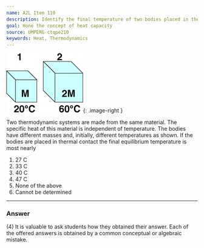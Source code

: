 ```yaml
---
name: A2L Item 110
description: Identify the final temperature of two bodies placed in thermal contact.
goal: Hone the concept of heat capacity
source: UMPERG-ctqpe210
keywords: Heat, Thermodynamics
---
```


![Item110_fig1.gif](../images/Item110_fig1.gif){: .image-right } 

Two thermodynamic systems are made from the same material. The specific
heat of this material is independent of temperature. The bodies have
different masses and, initially, different temperatures as shown. If the
bodies are placed in thermal contact the final equilibrium temperature
is most nearly

1. 27 C
2. 33 C
3. 40 C
4. 47 C
5. None of the above
6. Cannot be determined

<hr/>

### Answer

(4) It is valuable to ask students how they obtained their answer. Each
of the offered answers is obtained by a common conceptual or algebraic
mistake.
